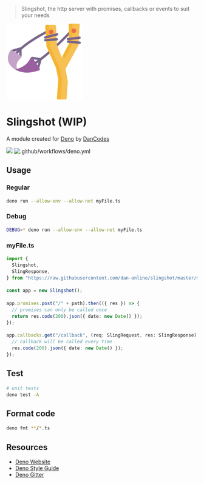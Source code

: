 > Slingshot, the http server with promises, callbacks or events to suit your needs

<img src="src/assets/slingshot.png" width="200px">

# Slingshot (WIP)

A module created for [Deno](https://deno.land) by [DanCodes](https://dancodes.online)

![](https://www.code-inspector.com/project/9271/status/svg)
![.github/workflows/deno.yml](https://github.com/dan-online/slingshot/workflows/.github/workflows/deno.yml/badge.svg)

## Usage

### Regular

```bash
deno run --allow-env --allow-net myFile.ts
```

### Debug

```bash
DEBUG=* deno run --allow-env --allow-net myFile.ts
```

### myFile.ts

```typescript
import {
  Slingshot,
  SlingResponse,
} from "https://raw.githubusercontent.com/dan-online/slingshot/master/mod.ts";

const app = new Slingshot();

app.promises.post("/" + path).then(({ res }) => {
  // promises can only be called once
  return res.code(200).json({ date: new Date() });
});

app.callbacks.get("/callback", (req: SlingRequest, res: SlingResponse) => {
  // callback will be called every time
  res.code(200).json({ date: new Date() });
});
```

## Test

```bash
# unit tests
deno test -A
```

## Format code

```bash
deno fmt **/*.ts
```

## Resources

- [Deno Website](https://deno.land)
- [Deno Style Guide](https://deno.land/std/style_guide.md)
- [Deno Gitter](https://gitter.im/denolife/Lobby)
